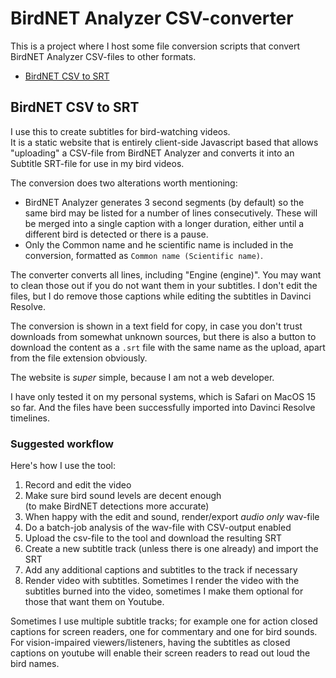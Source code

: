 # BirdNET Analyzer CSV-converter

This is a project where I host some file conversion scripts that convert BirdNET Analyzer CSV-files to other formats. 

- [BirdNET CSV to SRT](/docs/csv-to-srt.html)

## BirdNET CSV to SRT

I use this to create subtitles for bird-watching videos.  
It is a static website that is entirely client-side Javascript based that allows "uploading" a CSV-file from BirdNET Analyzer and converts it into an Subtitle SRT-file for use in my bird videos. 

The conversion does two alterations worth mentioning:
- BirdNET Analyzer generates 3 second segments (by default) so the same bird may be listed for a number of lines consecutively. These will be merged into a single caption with a longer duration, either until a different bird is detected or there is a pause.
- Only the Common name and he scientific name is included in the conversion, formatted as `Common name (Scientific name)`.

The converter converts all lines, including "Engine (engine)". You may want to clean those out if you do not want them in your subtitles. I don't edit the files, but I do remove those captions while editing the subtitles in Davinci Resolve.


The conversion is shown in a text field for copy, in case you don't trust downloads from somewhat unknown sources, but there is also a button to download the content as a `.srt` file with the same name as the upload, apart from the file extension obviously. 

The website is *super* simple, because I am not a web developer.

I have only tested it on my personal systems, which is Safari on MacOS 15 so far. And the files have been successfully imported into Davinci Resolve timelines. 

### Suggested workflow

Here's how I use the tool:
1. Record and edit the video
2. Make sure bird sound levels are decent enough  
(to make BirdNET detections more accurate)
3. When happy with the edit and sound, render/export *audio only* wav-file
4. Do a batch-job analysis of the wav-file with CSV-output enabled
5. Upload the csv-file to the tool and download the resulting SRT
6. Create a new subtitle track (unless there is one already) and import the SRT
7. Add any additional captions and subtitles to the track if necessary
8. Render video with subtitles. Sometimes I render the video with the subtitles burned into the video, sometimes I make them optional for those that want them on Youtube.

Sometimes I use multiple subtitle tracks; for example one for action closed captions for screen readers, one for commentary and one for bird sounds. For vision-impaired viewers/listeners, having the subtitles as closed captions on youtube will enable their screen readers to read out loud the bird names.

